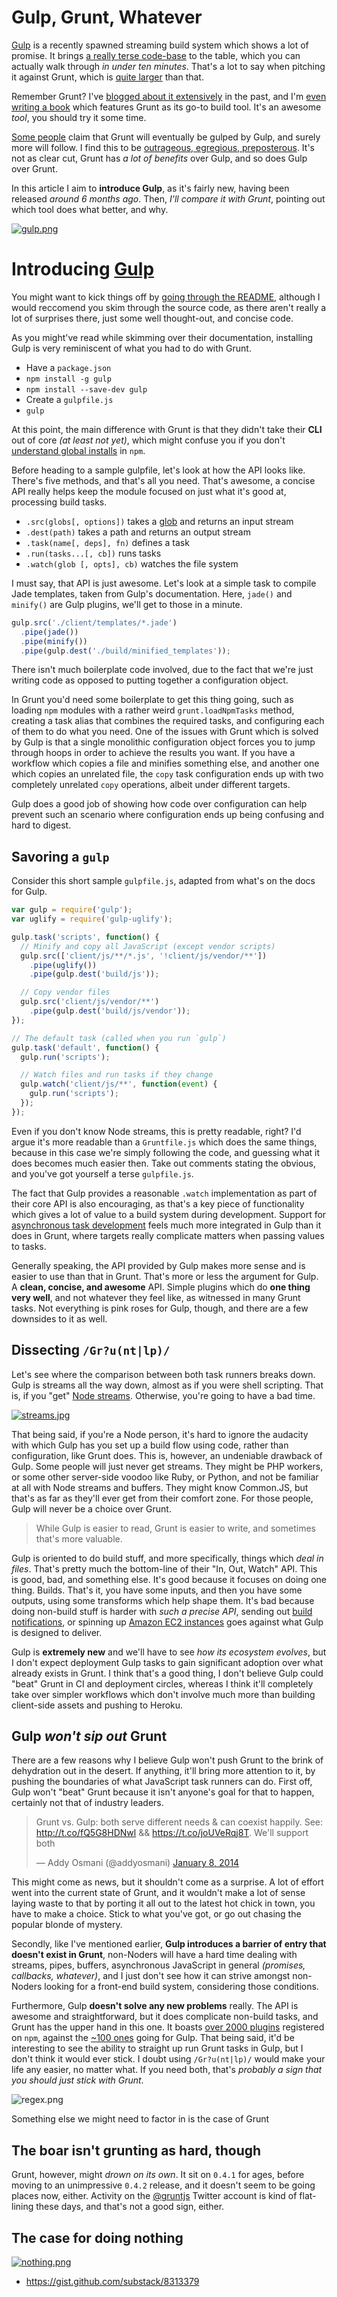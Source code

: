# Gulp, Grunt, Whatever

[Gulp][1] is a recently spawned streaming build system which shows a lot of promise. It brings [a really terse code-base][2] to the table, which you can actually walk through _in under ten minutes_. That's a lot to say when pitching it against Grunt, which is [quite larger][3] than that.

Remember Grunt? I've [blogged about it extensively][4] in the past, and I'm [even writing a book][5] which features Grunt as its go-to build tool. It's an awesome _tool_, you should try it some time.

[Some people][6] claim that Grunt will eventually be gulped by Gulp, and surely more will follow. I find this to be [outrageous, egregious, preposterous][7]. It's not as clear cut, Grunt has _a lot of benefits_ over Gulp, and so does Gulp over Grunt.

In this article I aim to **introduce Gulp**, as it's fairly new, having been released _around 6 months ago_. Then, _I'll compare it with Grunt_, pointing out which tool does what better, and why.

[![gulp.png][8]][1]

  [1]: http://gulpjs.com/ "Gulp Streaming Build System"
  [2]: https://github.com/gulpjs/gulp/ "gulpjs/gulp on GitHub"
  [3]: https://github.com/gruntjs/grunt "gruntjs/grunt on GitHub"
  [4]: /search/tagged/grunt "Posts tagged 'grunt' on Pony Foo"
  [5]: http://bevacqua.io/buildfirst "JavaScript Application Design: A Build First Approach"
  [6]: http://www.100percentjs.com/just-like-grunt-gulp-browserify-now/ "And just like that Grunt and RequireJS are out, it’s all about Gulp and Browserify now"
  [7]: http://www.youtube.com/watch?v=kRhW_zMlf0Y "Jackie Chiles on Seinfeld"
  [8]: http://i.imgur.com/yFeBvMO.png "gulp.png"

# Introducing [Gulp][1]

You might want to kick things off by [going through the README][2], although I would reccomend you skim through the source code, as there aren't really a lot of surprises there, just some well thought-out, and concise code.

As you might've read while skimming over their documentation, installing Gulp is very reminiscent of what you had to do with Grunt.

- Have a `package.json`
- `npm install -g gulp`
- `npm install --save-dev gulp`
- Create a `gulpfile.js`
- `gulp`

At this point, the main difference with Grunt is that they didn't take their **CLI** out of core _(at least not yet)_, which might confuse you if you don't [understand global installs][3] in `npm`.

Before heading to a sample gulpfile, let's look at how the API looks like. There's five methods, and that's all you need. That's awesome, a concise API really helps keep the module focused on just what it's good at, processing build tasks.

- `.src(globs[, options])` takes a [glob][4] and returns an input stream
- `.dest(path)` takes a path and returns an output stream
- `.task(name[, deps], fn)` defines a task
- `.run(tasks...[, cb])` runs tasks
- `.watch(glob [, opts], cb)` watches the file system

I must say, that API is just awesome. Let's look at a simple task to compile Jade templates, taken from Gulp's documentation. Here, `jade()` and `minify()` are Gulp plugins, we'll get to those in a minute.

```js
gulp.src('./client/templates/*.jade')
  .pipe(jade())
  .pipe(minify())
  .pipe(gulp.dest('./build/minified_templates'));
```

There isn't much boilerplate code involved, due to the fact that we're just writing code as opposed to putting together a configuration object.

In Grunt you'd need some boilerplate to get this thing going, such as loading `npm` modules with a rather weird `grunt.loadNpmTasks` method, creating a task alias that combines the required tasks, and configuring each of them to do what you need. One of the issues with Grunt which is solved by Gulp is that a single monolithic configuration object forces you to jump through hoops in order to achieve the results you want. If you have a workflow which copies a file and minifies something else, and another one which copies an unrelated file, the `copy` task configuration ends up with two completely unrelated `copy` operations, albeit under different targets.

Gulp does a good job of showing how code over configuration can help prevent such an scenario where configuration ends up being confusing and hard to digest.

## Savoring a `gulp`

Consider this short sample `gulpfile.js`, adapted from what's on the docs for Gulp.

```js
var gulp = require('gulp');
var uglify = require('gulp-uglify');

gulp.task('scripts', function() {
  // Minify and copy all JavaScript (except vendor scripts)
  gulp.src(['client/js/**/*.js', '!client/js/vendor/**'])
    .pipe(uglify())
    .pipe(gulp.dest('build/js'));

  // Copy vendor files
  gulp.src('client/js/vendor/**')
    .pipe(gulp.dest('build/js/vendor'));
});

// The default task (called when you run `gulp`)
gulp.task('default', function() {
  gulp.run('scripts');

  // Watch files and run tasks if they change
  gulp.watch('client/js/**', function(event) {
    gulp.run('scripts');
  });
});
```

Even if you don't know Node streams, this is pretty readable, right? I'd argue it's more readable than a `Gruntfile.js` which does the same things, because in this case we're simply following the code, and guessing what it does becomes much easier then. Take out comments stating the obvious, and you've got yourself a terse `gulpfile.js`.

The fact that Gulp provides a reasonable `.watch` implementation as part of their core API is also encouraging, as that's a key piece of functionality which gives a lot of value to a build system during development. Support for [asynchronous task development][5] feels much more integrated in Gulp than it does in Grunt, where targets really complicate matters when passing values to tasks.

Generally speaking, the API provided by Gulp makes more sense and is easier to use than that in Grunt. That's more or less the argument for Gulp. A **clean, concise, and awesome** API. Simple plugins which do **one thing very well**, and not whatever they feel like, as witnessed in many Grunt tasks. Not everything is pink roses for Gulp, though, and there are a few downsides to it as well.

## Dissecting `/Gr?u(nt|lp)/`

Let's see where the comparison between both task runners breaks down. Gulp is streams all the way down, almost as if you were shell scripting. That is, if you "get" [Node streams][6]. Otherwise, you're going to have a bad time.

[![streams.jpg][7]][8]

That being said, if you're a Node person, it's hard to ignore the audacity with which Gulp has you set up a build flow using code, rather than configuration, like Grunt does. This is, however, an undeniable drawback of Gulp. Some people will just never get streams. They might be PHP workers, or some other server-side voodoo like Ruby, or Python, and not be familiar at all with Node streams and buffers. They might know Common.JS, but that's as far as they'll ever get from their comfort zone. For those people, Gulp will never be a choice over Grunt.

> While Gulp is easier to read, Grunt is easier to write, and sometimes that's more valuable.

Gulp is oriented to do build stuff, and more specifically, things which _deal in files_. That's pretty much the bottom-line of their "In, Out, Watch" API. This is good, bad, and something else. It's good because it focuses on doing one thing. Builds. That's it, you have some inputs, and then you have some outputs, using some transforms which help shape them. It's bad because doing non-build stuff is harder with _such a precise API_, sending out [build notifications][9], or spinning up [Amazon EC2 instances][10] goes against what Gulp is designed to deliver.

Gulp is **extremely new** and we'll have to see _how its ecosystem evolves_, but I don't expect deployment Gulp tasks to gain significant adoption over what already exists in Grunt. I think that's a good thing, I don't believe Gulp could "beat" Grunt in CI and deployment circles, whereas I think it'll completely take over simpler workflows which don't involve much more than building client-side assets and pushing to Heroku.

## Gulp _won't sip out_ Grunt

There are a few reasons why I believe Gulp won't push Grunt to the brink of dehydration out in the desert. If anything, it'll bring more attention to it, by pushing the boundaries of what JavaScript task runners can do. First off, Gulp won't "beat" Grunt because it isn't anyone's goal for that to happen, certainly not that of industry leaders.

<blockquote class="twitter-tweet" lang="en"><p>Grunt vs. Gulp: both serve different needs &amp; can coexist happily. See: <a href="http://t.co/fQ5G8HDNwl">http://t.co/fQ5G8HDNwl</a> &amp;&amp; <a href="https://t.co/joUVeRqj8T">https://t.co/joUVeRqj8T</a>. We&#39;ll support both</p>&mdash; Addy Osmani (@addyosmani) <a href="https://twitter.com/addyosmani/statuses/420870024379637760">January 8, 2014</a></blockquote>
<script async src="//platform.twitter.com/widgets.js" charset="utf-8"></script>

This might come as news, but it shouldn't come as a surprise. A lot of effort went into the current state of Grunt, and it wouldn't make a lot of sense laying waste to that by porting it all out to the latest hot chick in town, you have to make a choice. Stick to what you've got, or go out chasing the popular blonde of mystery.

Secondly, like I've mentioned earlier, **Gulp introduces a barrier of entry that doesn't exist in Grunt**, non-Noders will have a hard time dealing with streams, pipes, buffers, asynchronous JavaScript in general _(promises, callbacks, whatever)_, and I just don't see how it can strive amongst non-Noders looking for a front-end build system, considering those conditions.

Furthermore, Gulp **doesn't solve any new problems** really. The API is awesome and straightforward, but it does complicate non-build tasks, and Grunt has the upper hand in this one. It boasts [over 2000 plugins][11] registered on `npm`, against the [~100 ones][12] going for Gulp. That being said, it'd be interesting to see the ability to straight up run Grunt tasks in Gulp, but I don't think it would ever stick. I doubt using `/Gr?u(nt|lp)/` would make your life any easier, no matter what. If you need both, that's _probably a sign that you should just stick with Grunt_.

![regex.png][13]

Something else we might need to factor in is the case of Grunt 

## The boar isn't grunting as hard, though

Grunt, however, might _drown on its own_. It sit on `0.4.1` for ages, before moving to an unimpressive `0.4.2` release, and it doesn't seem to be going places now, either. Activity on the [@gruntjs][14] Twitter account is kind of flat-lining these days, and that's not a good sign, either.

## The case for doing nothing

[![nothing.png][15]][16]
- https://gist.github.com/substack/8313379



  [1]: http://gulpjs.com/ "Gulp Streaming Build System"
  [2]: https://github.com/gulpjs/gulp/ "gulpjs/gulp on GitHub"
  [3]: http://blog.nodejs.org/2011/03/23/npm-1-0-global-vs-local-installation/ "npm 1.0: Global vs Local installation"
  [4]: https://github.com/isaacs/node-glob "isaacs/node-glob on GitHub"
  [5]: https://github.com/gulpjs/gulp#async-task-support "Asynchronous Task Support in Gulp"
  [6]: http://www.youtube.com/watch?v=lQAV3bPOYHo "Harnessing the awesome power of streams"
  [7]: http://i.imgur.com/pnEIqGO.jpg
  [8]: http://www.youtube.com/watch?v=lQAV3bPOYHo "Harnessing the awesome power of streams"
  [9]: https://npmjs.org/package/grunt-winston "grunt-winston can log data over different transports"
  [10]: https://github.com/bevacqua/grunt-ec2 "grunt-ec2 creates, deploys to, and shuts down Amazon EC2 instances"
  [11]: https://npmjs.org/browse/keyword/gruntplugin/20/ "Packages tagged 'gruntplugin', page 20"
  [12]: http://gratimax.github.io/search-gulp-plugins/ "Search for Gulp Plugins"
  [13]: http://i.imgur.com/Ih0Y1Zw.png "perl_problems.png"
  [14]: https://twitter.com/gruntjs "@gruntjs on Twitter"
  [15]: http://img.youtube.com/vi/EQnaRtNMGMI/0.jpg
  [16]: http://www.youtube.com/watch?v=EQnaRtNMGMI "The Nothing Pitch"
